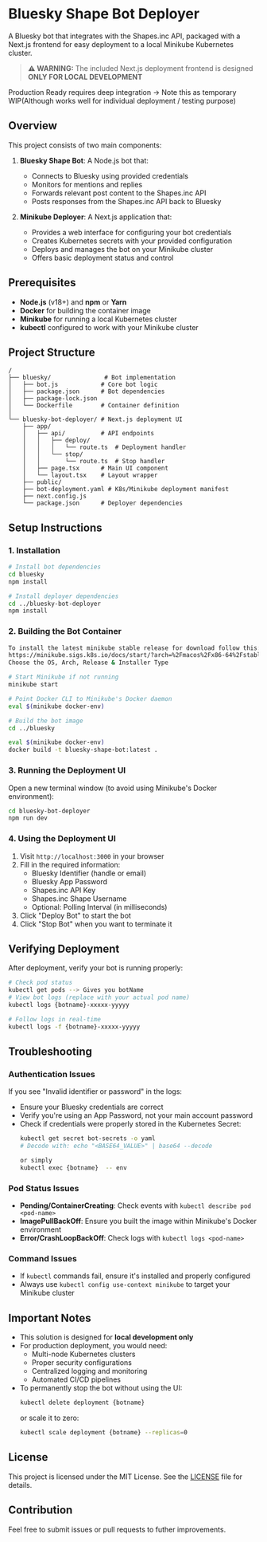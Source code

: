 # Bluesky Shape Bot Deployer

A Bluesky bot that integrates with the Shapes.inc API, packaged with a Next.js frontend for easy deployment to a local Minikube Kubernetes cluster.

> **⚠️  WARNING:** The included Next.js deployment frontend is designed **ONLY FOR LOCAL DEVELOPMENT** 

Production Ready requires deep integration -> Note this as temporary WIP(Although works well for individual deployment / testing purpose)

## Overview

This project consists of two main components:

1. **Bluesky Shape Bot**: A Node.js bot that:
   - Connects to Bluesky using provided credentials
   - Monitors for mentions and replies
   - Forwards relevant post content to the Shapes.inc API
   - Posts responses from the Shapes.inc API back to Bluesky

2. **Minikube Deployer**: A Next.js application that:
   - Provides a web interface for configuring your bot credentials
   - Creates Kubernetes secrets with your provided configuration
   - Deploys and manages the bot on your Minikube cluster
   - Offers basic deployment status and control

## Prerequisites

- **Node.js** (v18+) and **npm** or **Yarn**
- **Docker** for building the container image
- **Minikube** for running a local Kubernetes cluster
- **kubectl** configured to work with your Minikube cluster

## Project Structure

```
/
├── bluesky/               # Bot implementation
│   ├── bot.js            # Core bot logic
│   ├── package.json      # Bot dependencies
│   ├── package-lock.json
│   └── Dockerfile        # Container definition
│
└── bluesky-bot-deployer/ # Next.js deployment UI
    ├── app/
    │   ├── api/          # API endpoints
    │   │   ├── deploy/
    │   │   │   └── route.ts  # Deployment handler
    │   │   └── stop/
    │   │       └── route.ts  # Stop handler
    │   ├── page.tsx      # Main UI component
    │   └── layout.tsx    # Layout wrapper
    ├── public/
    ├── bot-deployment.yaml # K8s/Minikube deployment manifest
    ├── next.config.js
    └── package.json      # Deployer dependencies
```

## Setup Instructions

### 1. Installation

```bash
# Install bot dependencies
cd bluesky
npm install

# Install deployer dependencies
cd ../bluesky-bot-deployer
npm install
```

### 2. Building the Bot Container
``` bash
To install the latest minikube stable release for download follow this:
https://minikube.sigs.k8s.io/docs/start/?arch=%2Fmacos%2Fx86-64%2Fstable%2Fbinary+download
Choose the OS, Arch, Release & Installer Type
```
```bash
# Start Minikube if not running
minikube start

# Point Docker CLI to Minikube's Docker daemon
eval $(minikube docker-env)

# Build the bot image
cd ../bluesky

eval $(minikube docker-env)
docker build -t bluesky-shape-bot:latest .
```

### 3. Running the Deployment UI

Open a new terminal window (to avoid using Minikube's Docker environment):

```bash
cd bluesky-bot-deployer
npm run dev
```

### 4. Using the Deployment UI

1. Visit `http://localhost:3000` in your browser
2. Fill in the required information:
   - Bluesky Identifier (handle or email)
   - Bluesky App Password
   - Shapes.inc API Key
   - Shapes.inc Shape Username
   - Optional: Polling Interval (in milliseconds)
3. Click "Deploy Bot" to start the bot
4. Click "Stop Bot" when you want to terminate it

## Verifying Deployment

After deployment, verify your bot is running properly:

```bash
# Check pod status
kubectl get pods --> Gives you botName
# View bot logs (replace with your actual pod name)
kubectl logs {botname}-xxxxx-yyyyy

# Follow logs in real-time
kubectl logs -f {botname}-xxxxx-yyyyy
```

## Troubleshooting

### Authentication Issues

If you see "Invalid identifier or password" in the logs:
- Ensure your Bluesky credentials are correct
- Verify you're using an App Password, not your main account password
- Check if credentials were properly stored in the Kubernetes Secret:
  ```bash
  kubectl get secret bot-secrets -o yaml
  # Decode with: echo "<BASE64_VALUE>" | base64 --decode

  or simply
  kubectl exec {botname}  -- env
  ```

### Pod Status Issues

- **Pending/ContainerCreating**: Check events with `kubectl describe pod <pod-name>`
- **ImagePullBackOff**: Ensure you built the image within Minikube's Docker environment
- **Error/CrashLoopBackOff**: Check logs with `kubectl logs <pod-name>`

### Command Issues

- If `kubectl` commands fail, ensure it's installed and properly configured
- Always use `kubectl config use-context minikube` to target your Minikube cluster

## Important Notes

- This solution is designed for **local development only**
- For production deployment, you would need:
  - Multi-node Kubernetes clusters
  - Proper security configurations
  - Centralized logging and monitoring
  - Automated CI/CD pipelines
- To permanently stop the bot without using the UI:
  ```bash
  kubectl delete deployment {botname}
  ```
  or scale it to zero:
  ```bash
  kubectl scale deployment {botname} --replicas=0
  ```


## License

This project is licensed under the MIT License. See the [LICENSE](https://github.com/shapesinc/api/blob/main/license) file for details.


## Contribution

Feel free to submit issues or pull requests to futher improvements.
